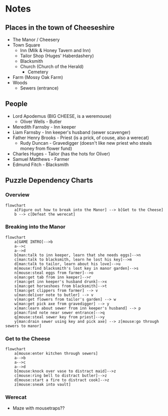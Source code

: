 # Notes

## Places in the town of Cheeseshire
- The Manor / Cheesery
- Town Square
    - Inn (Milk & Honey Tavern and Inn)
    - Tailor Shop (Huges' Haberdashery)
    - Blacksmith
    - Church (Church of the Herald)
        - Cemetery
- Farm (Mossy Oak Farm)
- Woods
    - Sewers (entrance)

## People
- Lord Apodemus (BIG CHEESE, is a weremouse)
    - Oliver Wells - Butler
- Meredith Farnsby - Inn keeper
- Liam Farnsby - Inn keeper's husband (sewer scavenger)
- Father Henry Brooks - Priest (is a prick, of couse, also a werecat)
    - Rudy Duncan - Gravedigger (doesn't like new priest who steals money from flower fund)
- Charles Huges - Tailor (has the hots for Oliver)
- Samuel Matthews - Farmer
- Edmund Fitch - Blacksmith

## Puzzle Dependency Charts
### Overview
```mermaid
flowchart
    a[Figure out how to break into the Manor] --> b[Get to the Cheese]
    b --> c[Defeat the werecat]
```

### Breaking into the Manor
```mermaid
flowchart
    a[GAME INTRO]-->b
    a-->c
    a-->d
    b[man:talk to inn keeper, learn that she needs eggs]-->n
    c[man:talk to blacksmith, learn he lost his key]-->m
    d[man:talk to tailor, learn about his love]-->u
    m[mouse:find blacksmith's lost key in manor garden]-->s
    n[mouse:steal eggs from farmer]-->o
    o[man:get tab from inn keeper]-->r
    r[man:get inn keeper's husband drunk]-->x
    s[man:get horseshoes from blacksmith]-->t
    t[man:get clippers from farmer] --> v
    u[man:deliver note to butler] --> v
    v[man:get flowers from tailor's garden] --> w
    w[man:get pick axe from gravedigger] --> y
    x[man:learn about sewer from inn keeper's husband] --> p
    p[man:find note near sewer entrance]-->q
    q[mouse:steal sewer key from priest]-->y
    y[man:drain sewer using key and pick axe] --> z[mouse:go through sewers to manor]
```

### Get to the Cheese
```mermaid
flowchart
    a[mouse:enter kitchen through sewers]
    a-->b
    a-->c
    a-->d
    b[mouse:knock over vase to distract maid]-->z
    c[mouse:ring bell to distract butler]-->z
    d[mouse:start a fire to distract cook]-->z
    z[mouse:sneak into vault]
```

### Werecat
- Maze with mousetraps??